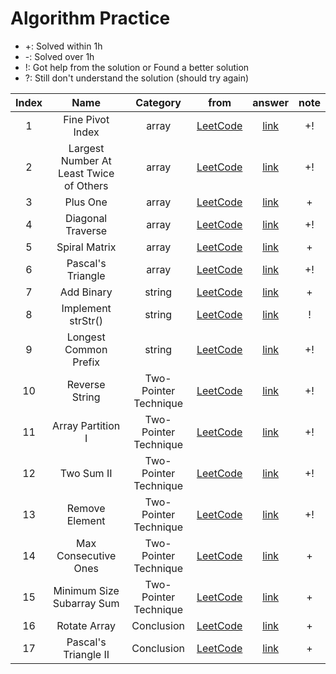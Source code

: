 # Algorithm Practice

- +: Solved within 1h
- -: Solved over 1h
- !: Got help from the solution or Found a better solution
- ?: Still don't understand the solution (should try again)


|Index|Name|Category|from|answer|note|
|:---:|:---:|:---:|:---:|:---:|:---:|
| 1  |  Fine Pivot Index  | array | [LeetCode](https://leetcode.com/explore/learn/card/array-and-string/201/introduction-to-array/1144/)  | [link](https://github.com/WOOSHIK-M/Coding_Practice/blob/main/Leetcode/Learn/Array_and_String/Introduction%20to%20Array/Find%20Pivot%20Index.py)  | +!  |
| 2  |  Largest Number At Least Twice of Others | array | [LeetCode](https://leetcode.com/explore/learn/card/array-and-string/201/introduction-to-array/1147/)  | [link](https://github.com/WOOSHIK-M/Coding_Practice/blob/main/Leetcode/Learn/Array_and_String/Introduction%20to%20Array/Largest%20Number%20At%20Least%20Twice%20of%20Others.py) | +!  |
| 3  |  Plus One  | array | [LeetCode](https://leetcode.com/explore/learn/card/array-and-string/201/introduction-to-array/1148/)  | [link](https://github.com/WOOSHIK-M/Coding_Practice/blob/main/Leetcode/Learn/Array_and_String/Introduction%20to%20Array/Plus%20One.py)  | + |
| 4  |  Diagonal Traverse  | array | [LeetCode](https://leetcode.com/explore/learn/card/array-and-string/202/introduction-to-2d-array/1167/)  | [link](https://github.com/WOOSHIK-M/Coding_Practice/blob/main/Leetcode/Learn/Array_and_String/Introduction%20to%202D%20Array/Diagonal%20Traverse.py)  | +! |
| 5  |  Spiral Matrix  | array | [LeetCode](https://leetcode.com/explore/learn/card/array-and-string/202/introduction-to-2d-array/1168/)  | [link](https://github.com/WOOSHIK-M/Coding_Practice/blob/main/Leetcode/Learn/Array_and_String/Introduction%20to%202D%20Array/Spiral%20Matrix.py)  | + |
| 6  |  Pascal's Triangle  | array | [LeetCode](https://leetcode.com/explore/learn/card/array-and-string/202/introduction-to-2d-array/1170/)  | [link](https://github.com/WOOSHIK-M/Coding_Practice/blob/main/Leetcode/Learn/Array_and_String/Introduction%20to%202D%20Array/Pascal's%20Triangle.py)  | +! |
| 7  |  Add Binary  | string | [LeetCode](https://leetcode.com/explore/learn/card/array-and-string/203/introduction-to-string/1160/)  | [link](https://github.com/WOOSHIK-M/Coding_Practice/blob/main/Leetcode/Learn/Array_and_String/Introduction%20to%20String/Add%20Binary.py)  | + |
| 8  |  Implement strStr() | string | [LeetCode](https://leetcode.com/explore/learn/card/array-and-string/203/introduction-to-string/1161/)  | [link](https://github.com/WOOSHIK-M/Coding_Practice/blob/main/Leetcode/Learn/Array_and_String/Introduction%20to%20String/Implement%20strStr().py)  | ! |
| 9  |  Longest Common Prefix | string | [LeetCode](https://leetcode.com/explore/learn/card/array-and-string/203/introduction-to-string/1162/discuss/172553/beat-100-python-submission-short-and-clean)  | [link](https://github.com/WOOSHIK-M/Coding_Practice/blob/main/Leetcode/Learn/Array_and_String/Introduction%20to%20String/Longest%20Common%20Prefix.py)  | +! |
| 10  |  Reverse String | Two-Pointer Technique | [LeetCode](https://leetcode.com/explore/learn/card/array-and-string/205/array-two-pointer-technique/1183/)  | [link](https://github.com/WOOSHIK-M/Coding_Practice/blob/main/Leetcode/Learn/Array_and_String/Two-Pointer%20Technique/Reverse%20String.py)  | +! |
| 11 |  Array Partition I | Two-Pointer Technique | [LeetCode](https://leetcode.com/explore/learn/card/array-and-string/205/array-two-pointer-technique/1154/)  | [link](https://github.com/WOOSHIK-M/Coding_Practice/blob/main/Leetcode/Learn/Array_and_String/Two-Pointer%20Technique/Array%20Partition%20I.py)  | +! |
| 12 |  Two Sum II | Two-Pointer Technique | [LeetCode](https://leetcode.com/explore/learn/card/array-and-string/205/array-two-pointer-technique/1153/)  | [link](https://github.com/WOOSHIK-M/Coding_Practice/blob/main/Leetcode/Learn/Array_and_String/Two-Pointer%20Technique/Two%20Sum%20II%20-%20Input%20array%20is%20sorted.py)  | +! |
| 13 |  Remove Element | Two-Pointer Technique | [LeetCode](https://leetcode.com/explore/learn/card/array-and-string/205/array-two-pointer-technique/1151/)  | [link](https://github.com/WOOSHIK-M/Coding_Practice/blob/main/Leetcode/Learn/Array_and_String/Two-Pointer%20Technique/Remove%20Element.py)  | +! |
| 14 |  Max Consecutive Ones | Two-Pointer Technique | [LeetCode](https://leetcode.com/explore/learn/card/array-and-string/205/array-two-pointer-technique/1301/)  | [link](https://github.com/WOOSHIK-M/Coding_Practice/blob/main/Leetcode/Learn/Array_and_String/Two-Pointer%20Technique/Max%20Consecutive%20Ones.py)  | + |
| 15 |  Minimum Size Subarray Sum | Two-Pointer Technique | [LeetCode](https://leetcode.com/explore/learn/card/array-and-string/205/array-two-pointer-technique/1299/)  | [link](https://github.com/WOOSHIK-M/Coding_Practice/blob/main/Leetcode/Learn/Array_and_String/Two-Pointer%20Technique/Minimum%20Size%20Subarray%20Sum.py)  | + |
| 16 |  Rotate Array | Conclusion | [LeetCode](https://leetcode.com/explore/learn/card/array-and-string/204/conclusion/1182/) | [link](https://github.com/WOOSHIK-M/Practice_Algorithms/blob/main/Leetcode/Learn/Array_and_String/Conclusion/Rotate%20Array.py)  | + |
| 17 |  Pascal's Triangle II | Conclusion | [LeetCode](https://leetcode.com/explore/learn/card/array-and-string/204/conclusion/1171/) | [link](https://github.com/WOOSHIK-M/Practice_Algorithms/blob/main/Leetcode/Learn/Array_and_String/Conclusion/Pascal's%20Triangle%20II.py)  | + |



  <!--
  Markdown ref1:
    http://taewan.kim/post/markdown/#comment
  -->
